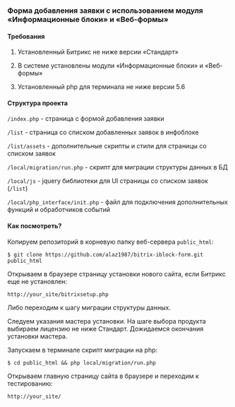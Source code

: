 ### Форма добавления заявки с использованием модуля &laquo;Информационные блоки&raquo; и &laquo;Веб-формы&raquo;

#### Требования

1. Установленный Битрикс не ниже версии &laquo;Стандарт&raquo;

2. В системе установлены модули &laquo;Информационные блоки&raquo; и &laquo;Веб-формы&raquo;

3. Установленный php для терминала не ниже версии 5.6

#### Структура проекта

`/index.php` - страница с формой добавления заявки

`/list` - страница со списком добавленных заявок в инфоблоке

`/list/assets` - дополнительные скрипты и стили для страницы со списком заявок

`/local/migration/run.php` - скрипт для миграции структуры данных в БД

`/local/js` - jquery библиотеки для UI страницы со списком заявок (`/list`)

`/local/php_interface/init.php` - файл для подключения дополнительных функций и обработчиков событий

#### Как посмотреть?

Копируем репозиторий в корневую папку веб-сервера `public_html`:

`$ git clone https://github.com/alaz1987/bitrix-iblock-form.git public_html`

Открываем в браузере страницу установки нового сайта, если Битрикс еще не установлен:

`http://your_site/bitrixsetup.php`

Либо переходим к шагу миграции структуры данных.

Следуем указания мастера установки. На шаге выбора продукта выбираем лицензию не ниже Стандарт. Дожидаемся окончания установки мастера.

Запускаем в терминале скрипт миграции на php:

`$ cd public_html && php local/migration/run.php`

Открываем главную страницу сайта в браузере и переходим к тестированию:

`http://your_site/`